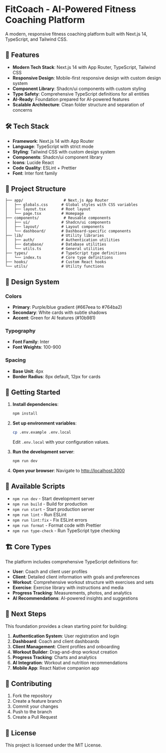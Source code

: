 # FitCoach - AI-Powered Fitness Coaching Platform

A modern, responsive fitness coaching platform built with Next.js 14, TypeScript, and Tailwind CSS.

## 🚀 Features

- **Modern Tech Stack**: Next.js 14 with App Router, TypeScript, Tailwind CSS
- **Responsive Design**: Mobile-first responsive design with custom design system
- **Component Library**: Shadcn/ui components with custom styling
- **Type Safety**: Comprehensive TypeScript definitions for all entities
- **AI-Ready**: Foundation prepared for AI-powered features
- **Scalable Architecture**: Clean folder structure and separation of concerns

## 🛠️ Tech Stack

- **Framework**: Next.js 14 with App Router
- **Language**: TypeScript with strict mode
- **Styling**: Tailwind CSS with custom design system
- **Components**: Shadcn/ui component library
- **Icons**: Lucide React
- **Code Quality**: ESLint + Prettier
- **Font**: Inter font family

## 📁 Project Structure

```
├── app/                  # Next.js App Router
│   ├── globals.css      # Global styles with CSS variables
│   ├── layout.tsx       # Root layout
│   └── page.tsx         # Homepage
├── components/           # Reusable components
│   ├── ui/              # Shadcn/ui components
│   ├── layout/          # Layout components
│   └── dashboard/       # Dashboard-specific components
├── lib/                 # Utility libraries
│   ├── auth/            # Authentication utilities
│   ├── database/        # Database utilities
│   └── utils.ts         # General utilities
├── types/               # TypeScript type definitions
│   └── index.ts         # Core type definitions
├── hooks/               # Custom React hooks
└── utils/               # Utility functions
```

## 🎨 Design System

### Colors
- **Primary**: Purple/blue gradient (#667eea to #764ba2)
- **Secondary**: White cards with subtle shadows
- **Accent**: Green for AI features (#10b981)

### Typography
- **Font Family**: Inter
- **Font Weights**: 100-900

### Spacing
- **Base Unit**: 4px
- **Border Radius**: 8px default, 12px for cards

## 🚀 Getting Started

1. **Install dependencies**:
   ```bash
   npm install
   ```

2. **Set up environment variables**:
   ```bash
   cp .env.example .env.local
   ```
   Edit `.env.local` with your configuration values.

3. **Run the development server**:
   ```bash
   npm run dev
   ```

4. **Open your browser**:
   Navigate to [http://localhost:3000](http://localhost:3000)

## 📝 Available Scripts

- `npm run dev` - Start development server
- `npm run build` - Build for production
- `npm run start` - Start production server
- `npm run lint` - Run ESLint
- `npm run lint:fix` - Fix ESLint errors
- `npm run format` - Format code with Prettier
- `npm run type-check` - Run TypeScript type checking

## 🏗️ Core Types

The platform includes comprehensive TypeScript definitions for:

- **User**: Coach and client user profiles
- **Client**: Detailed client information with goals and preferences
- **Workout**: Comprehensive workout structure with exercises and sets
- **Exercise**: Exercise library with instructions and media
- **Progress Tracking**: Measurements, photos, and analytics
- **AI Recommendations**: AI-powered insights and suggestions

## 🎯 Next Steps

This foundation provides a clean starting point for building:

1. **Authentication System**: User registration and login
2. **Dashboard**: Coach and client dashboards
3. **Client Management**: Client profiles and onboarding
4. **Workout Builder**: Drag-and-drop workout creation
5. **Progress Tracking**: Charts and analytics
6. **AI Integration**: Workout and nutrition recommendations
7. **Mobile App**: React Native companion app

## 🤝 Contributing

1. Fork the repository
2. Create a feature branch
3. Commit your changes
4. Push to the branch
5. Create a Pull Request

## 📄 License

This project is licensed under the MIT License.